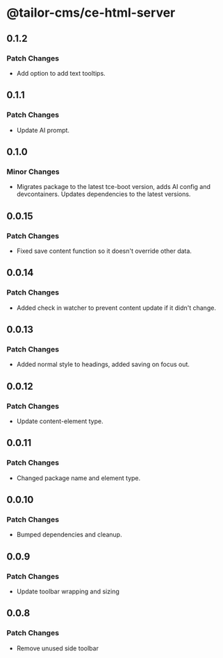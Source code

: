 # @tailor-cms/ce-html-server

## 0.1.2

### Patch Changes

- Add option to add text tooltips.

## 0.1.1

### Patch Changes

- Update AI prompt.

## 0.1.0

### Minor Changes

- Migrates package to the latest tce-boot version, adds AI config and devcontainers. Updates dependencies to the latest versions.

## 0.0.15

### Patch Changes

- Fixed save content function so it doesn't override other data.

## 0.0.14

### Patch Changes

- Added check in watcher to prevent content update if it didn't change.

## 0.0.13

### Patch Changes

- Added normal style to headings, added saving on focus out.

## 0.0.12

### Patch Changes

- Update content-element type.

## 0.0.11

### Patch Changes

- Changed package name and element type.

## 0.0.10

### Patch Changes

- Bumped dependencies and cleanup.

## 0.0.9

### Patch Changes

- Update toolbar wrapping and sizing

## 0.0.8

### Patch Changes

- Remove unused side toolbar

